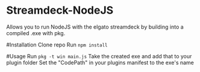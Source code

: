 # Streamdeck-NodeJS
Allows you to run NodeJS with the elgato streamdeck by building into a compiled .exe with pkg.

#Installation
Clone repo
Run `npm install` 

#Usage
Run `pkg -t win main.js`
Take the created exe and add that to your plugin folder
Set the "CodePath" in your plugins manifest to the exe's name


